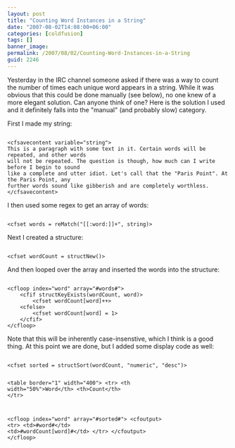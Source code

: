 ```yaml
---
layout: post
title: "Counting Word Instances in a String"
date: "2007-08-02T14:08:00+06:00"
categories: [coldfusion]
tags: []
banner_image: 
permalink: /2007/08/02/Counting-Word-Instances-in-a-String
guid: 2246
---
```


Yesterday in the IRC channel someone asked if there was a way to count the number of times each unique word appears in a string. While it was obvious that this could be done manually (see below), no one knew of a more elegant solution. Can anyone think of one? Here is the solution I used and it definitely falls into the "manual" (and probably slow) category.

First I made my string:

<code>
&lt;cfsavecontent variable="string"&gt;
This is a paragraph with some text in it. Certain words will be repeated, and other words
will not be repeated. The question is though, how much can I write before I begin to sound
like a complete and utter idiot. Let's call that the "Paris Point". At the Paris Point, any
further words sound like gibberish and are completely worthless. 
&lt;/cfsavecontent&gt;
</code>

I then used some regex to get an array of words:

<code>
&lt;cfset words = reMatch("[[:word:]]+", string)&gt;
</code>

Next I created a structure:

<code>
&lt;cfset wordCount = structNew()&gt;
</code>

And then looped over the array and inserted the words into the structure:

<code>
&lt;cfloop index="word" array="#words#"&gt;
	&lt;cfif structKeyExists(wordCount, word)&gt;
		&lt;cfset wordCount[word]++&gt;
	&lt;cfelse&gt;
		&lt;cfset wordCount[word] = 1&gt;
	&lt;/cfif&gt;
&lt;/cfloop&gt;
</code>

Note that this will be inherently case-insenstive, which I think is a good thing. At this point we are done, but I added some display code as well:

<code>
&lt;cfset sorted = structSort(wordCount, "numeric", "desc")&gt;

&lt;table border="1" width="400"&gt;
&lt;tr&gt;
	&lt;th width="50%"&gt;Word&lt;/th&gt;
	&lt;th&gt;Count&lt;/th&gt;
&lt;/tr&gt;

&lt;cfloop index="word" array="#sorted#"&gt;
	&lt;cfoutput&gt;
	&lt;tr&gt;
		&lt;td&gt;#word#&lt;/td&gt;
		&lt;td&gt;#wordCount[word]#&lt;/td&gt;
	&lt;/tr&gt;
	&lt;/cfoutput&gt;
&lt;/cfloop&gt;
</code>
